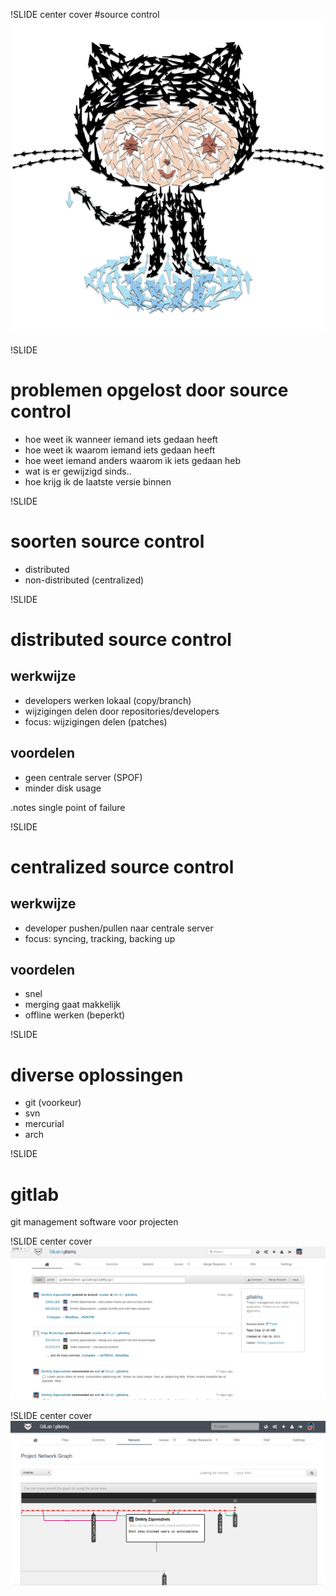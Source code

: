!SLIDE center cover
#source control
![background](../img/background-source-control.png)

!SLIDE
# problemen opgelost door source control
* hoe weet ik wanneer iemand iets gedaan heeft
* hoe weet ik waarom iemand iets gedaan heeft
* hoe weet iemand anders waarom ik iets gedaan heb
* wat is er gewijzigd sinds..
* hoe krijg ik de laatste versie binnen

!SLIDE
# soorten source control
* distributed
* non-distributed (centralized)

!SLIDE
# distributed source control

## werkwijze
* developers werken lokaal (copy/branch)
* wijzigingen delen door repositories/developers
* focus: wijzigingen delen (patches)

## voordelen
* geen centrale server (SPOF)
* minder disk usage

.notes single point of failure

!SLIDE
# centralized source control
## werkwijze
* developer pushen/pullen naar centrale server
* focus: syncing, tracking, backing up

## voordelen
* snel
* merging gaat makkelijk
* offline werken (beperkt)

!SLIDE
# diverse oplossingen
* git (voorkeur)
* svn
* mercurial
* arch

!SLIDE
# gitlab
git management software voor projecten

!SLIDE center cover
![commits](../img/gitlab/commits.png)

!SLIDE center cover
![network](../img/gitlab/network.png)
